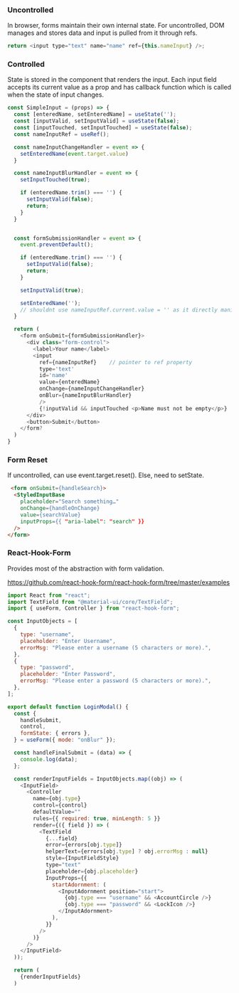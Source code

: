 ### Uncontrolled

In browser, forms maintain their own internal state. For uncontrolled, DOM manages and stores data and input is pulled from it through refs. 

```js
return <input type="text" name="name" ref={this.nameInput} />;
```

### Controlled

State is stored in the component that renders the input. Each input field accepts its current value as a prop and has callback function which is called when the state of input changes.

```javascript
const SimpleInput = (props) => {
  const [enteredName, setEnteredName] = useState('');
  const [inputValid, setInputValid] = useState(false);
  const [inputTouched, setInputTouched] = useState(false);
  const nameInputRef = useRef();

  const nameInputChangeHandler = event => {
    setEnteredName(event.target.value)
  }

  const nameInputBlurHandler = event => {
    setInputTouched(true);

    if (enteredName.trim() === '') {
      setInputValid(false);
      return;
    }
  }


  const formSubmissionHandler = event => {
    event.preventDefault();

    if (enteredName.trim() === '') {
      setInputValid(false);
      return;
    }

    setInputValid(true);

    setEnteredName('');
    // shouldnt use nameInputRef.current.value = '' as it directly manipulates to DOM, leave it to React
  }

  return (
    <form onSubmit={formSubmissionHandler}>
      <div class="form-control">
        <label>Your name</label>
        <input
          ref={nameInputRef}    // pointer to ref property
          type='text'
          id='name'
          value={enteredName}
          onChange={nameInputChangeHandler}
          onBlur={nameInputBlurHandler}
          />
          {!inputValid && inputTouched <p>Name must not be empty</p>}
      </div>
      <button>Submit</button>
    </form?
  )
}

```

### Form Reset
If uncontrolled, can use event.target.reset(). Else, need to setState.

```html
 <form onSubmit={handleSearch}>
  <StyledInputBase
    placeholder="Search something…"
    onChange={handleOnChange}
    value={searchValue}
    inputProps={{ "aria-label": "search" }}
  />
</form>
```

### React-Hook-Form

Provides most of the abstraction with form validation.

https://github.com/react-hook-form/react-hook-form/tree/master/examples

```js
import React from "react";
import TextField from "@material-ui/core/TextField";
import { useForm, Controller } from "react-hook-form";

const InputObjects = [
  {
    type: "username",
    placeholder: "Enter Username",
    errorMsg: "Please enter a username (5 characters or more).",
  },
  {
    type: "password",
    placeholder: "Enter Password",
    errorMsg: "Please enter a password (5 characters or more).",
  },
];

export default function LoginModal() {
  const {
    handleSubmit,
    control,
    formState: { errors },
  } = useForm({ mode: "onBlur" });

  const handleFinalSubmit = (data) => {
    console.log(data);
  };

  const renderInputFields = InputObjects.map((obj) => (
    <InputField>
      <Controller
        name={obj.type}
        control={control}
        defaultValue=""
        rules={{ required: true, minLength: 5 }}
        render={({ field }) => (
          <TextField
            {...field}
            error={errors[obj.type]}
            helperText={errors[obj.type] ? obj.errorMsg : null}
            style={InputFieldStyle}
            type="text"
            placeholder={obj.placeholder}
            InputProps={{
              startAdornment: (
                <InputAdornment position="start">
                  {obj.type === "username" && <AccountCircle />}
                  {obj.type === "password" && <LockIcon />}
                </InputAdornment>
              ),
            }}
          />
        )}
      />
    </InputField>
  ));

  return (
    {renderInputFields}
  )

```
